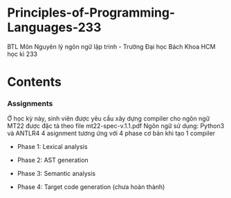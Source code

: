 # Principles-of-Programming-Languages-233
BTL Môn Nguyên lý ngôn ngữ lập trình - Trường Đại học Bách Khoa HCM học kì 233

# Contents

### Assignments
Ở học kỳ này, sinh viên được yêu cầu xây dựng compiler cho ngôn ngữ MT22 được đặc tả theo file mt22-spec-v.1.1.pdf
Ngôn ngữ sử dụng: Python3 và ANTLR4
4 asignment tương ứng với 4 phase cơ bản khi tạo 1 compiler
- Phase 1: Lexical analysis
    
- Phase 2: AST generation
    
- Phase 3: Semantic analysis

- Phase 4: Target code generation (chưa hoàn thành)
